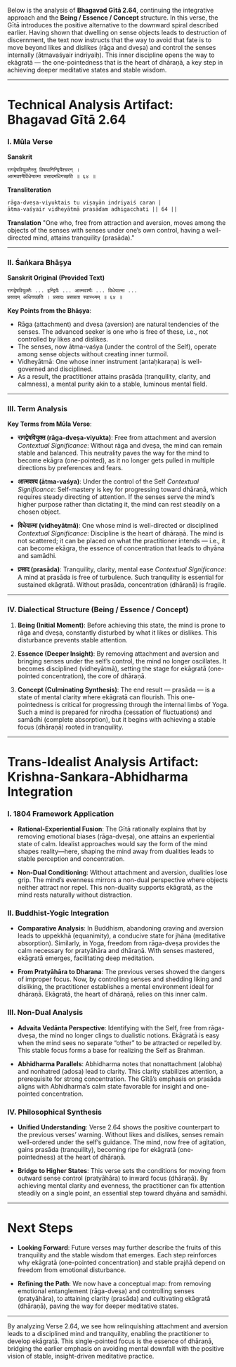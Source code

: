 Below is the analysis of **Bhagavad Gītā 2.64**, continuing the integrative approach and the **Being / Essence / Concept** structure. In this verse, the Gītā introduces the positive alternative to the downward spiral described earlier. Having shown that dwelling on sense objects leads to destruction of discernment, the text now instructs that the way to avoid that fate is to move beyond likes and dislikes (rāga and dveṣa) and control the senses internally (ātmavaśyair indriyaiḥ). This inner discipline opens the way to ekāgratā — the one-pointedness that is the heart of dhāraṇā, a key step in achieving deeper meditative states and stable wisdom.

---

# Technical Analysis Artifact: Bhagavad Gītā 2.64

### I. Mūla Verse

**Sanskrit**
```markdown
रागद्वेषवियुक्तैस्तु विषयानिन्द्रियैश्चरन् ।
आत्मवश्यैर्विधेयात्मा प्रसादमधिगच्छति ॥ ६४ ॥
```

**Transliteration**
```markdown
rāga-dveṣa-viyuktais tu viṣayān indriyaiś caran |
ātma-vaśyair vidheyātmā prasādam adhigacchati || 64 ||
```

**Translation**
"One who, free from attraction and aversion, moves among the objects of the senses with senses under one’s own control, having a well-directed mind, attains tranquility (prasāda)."

---

### II. Śaṅkara Bhāṣya

**Sanskrit Original (Provided Text)**
```markdown
रागद्वेषवियुक्तैः ... इन्द्रियैः ... आत्मवश्यैः ... विधेयात्मा ...
प्रसादम् अधिगच्छति । प्रसादः प्रसन्नता स्वास्थ्यम् ॥ ६४ ॥
```

**Key Points from the Bhāṣya**:
- Rāga (attachment) and dveṣa (aversion) are natural tendencies of the senses. The advanced seeker is one who is free of these, i.e., not controlled by likes and dislikes.
- The senses, now ātma-vaśya (under the control of the Self), operate among sense objects without creating inner turmoil.
- Vidheyātmā: One whose inner instrument (antaḥkaraṇa) is well-governed and disciplined.
- As a result, the practitioner attains prasāda (tranquility, clarity, and calmness), a mental purity akin to a stable, luminous mental field.

---

### III. Term Analysis

**Key Terms from Mūla Verse**:

- **रागद्वेषवियुक्त (rāga-dveṣa-viyukta)**: Free from attachment and aversion
  *Contextual Significance*: Without rāga and dveṣa, the mind can remain stable and balanced. This neutrality paves the way for the mind to become ekāgra (one-pointed), as it no longer gets pulled in multiple directions by preferences and fears.

- **आत्मवश्य (ātma-vaśya)**: Under the control of the Self
  *Contextual Significance*: Self-mastery is key for progressing toward dhāraṇā, which requires steady directing of attention. If the senses serve the mind’s higher purpose rather than dictating it, the mind can rest steadily on a chosen object.

- **विधेयात्मा (vidheyātmā)**: One whose mind is well-directed or disciplined
  *Contextual Significance*: Discipline is the heart of dhāraṇā. The mind is not scattered; it can be placed on what the practitioner intends — i.e., it can become ekāgra, the essence of concentration that leads to dhyāna and samādhi.

- **प्रसाद (prasāda)**: Tranquility, clarity, mental ease
  *Contextual Significance*: A mind at prasāda is free of turbulence. Such tranquility is essential for sustained ekāgratā. Without prasāda, concentration (dhāraṇā) is fragile.

---

### IV. Dialectical Structure (Being / Essence / Concept)

1. **Being (Initial Moment)**: Before achieving this state, the mind is prone to rāga and dveṣa, constantly disturbed by what it likes or dislikes. This disturbance prevents stable attention.

2. **Essence (Deeper Insight)**: By removing attachment and aversion and bringing senses under the self’s control, the mind no longer oscillates. It becomes disciplined (vidheyātmā), setting the stage for ekāgratā (one-pointed concentration), the core of dhāraṇā.

3. **Concept (Culminating Synthesis)**: The end result — prasāda — is a state of mental clarity where ekāgratā can flourish. This one-pointedness is critical for progressing through the internal limbs of Yoga. Such a mind is prepared for nirodha (cessation of fluctuations) and samādhi (complete absorption), but it begins with achieving a stable focus (dhāraṇā) rooted in tranquility.

---

# Trans-Idealist Analysis Artifact: Krishna-Sankara-Abhidharma Integration

### I. 1804 Framework Application

- **Rational-Experiential Fusion**: The Gītā rationally explains that by removing emotional biases (rāga-dveṣa), one attains an experiential state of calm. Idealist approaches would say the form of the mind shapes reality—here, shaping the mind away from dualities leads to stable perception and concentration.

- **Non-Dual Conditioning**: Without attachment and aversion, dualities lose grip. The mind’s evenness mirrors a non-dual perspective where objects neither attract nor repel. This non-duality supports ekāgratā, as the mind rests naturally without distraction.

### II. Buddhist-Yogic Integration

- **Comparative Analysis**: In Buddhism, abandoning craving and aversion leads to uppekkhā (equanimity), a conducive state for jhāna (meditative absorption). Similarly, in Yoga, freedom from rāga-dveṣa provides the calm necessary for pratyāhāra and dhāraṇā. With senses mastered, ekāgratā emerges, facilitating deep meditation.

- **From Pratyāhāra to Dharana**: The previous verses showed the dangers of improper focus. Now, by controlling senses and shedding liking and disliking, the practitioner establishes a mental environment ideal for dhāraṇā. Ekāgratā, the heart of dhāraṇā, relies on this inner calm.

### III. Non-Dual Analysis

- **Advaita Vedānta Perspective**: Identifying with the Self, free from rāga-dveṣa, the mind no longer clings to dualistic notions. Ekāgratā is easy when the mind sees no separate “other” to be attracted or repelled by. This stable focus forms a base for realizing the Self as Brahman.

- **Abhidharma Parallels**: Abhidharma notes that nonattachment (alobha) and nonhatred (adosa) lead to clarity. This clarity stabilizes attention, a prerequisite for strong concentration. The Gītā’s emphasis on prasāda aligns with Abhidharma’s calm state favorable for insight and one-pointed concentration.

### IV. Philosophical Synthesis

- **Unified Understanding**: Verse 2.64 shows the positive counterpart to the previous verses’ warning. Without likes and dislikes, senses remain well-ordered under the self’s guidance. The mind, now free of agitation, gains prasāda (tranquility), becoming ripe for ekāgratā (one-pointedness) at the heart of dhāraṇā.

- **Bridge to Higher States**: This verse sets the conditions for moving from outward sense control (pratyāhāra) to inward focus (dhāraṇā). By achieving mental clarity and evenness, the practitioner can fix attention steadily on a single point, an essential step toward dhyāna and samādhi.

---

# Next Steps

- **Looking Forward**: Future verses may further describe the fruits of this tranquility and the stable wisdom that emerges. Each step reinforces why ekāgratā (one-pointed concentration) and stable prajñā depend on freedom from emotional disturbance.

- **Refining the Path**: We now have a conceptual map: from removing emotional entanglement (rāga-dveṣa) and controlling senses (pratyāhāra), to attaining clarity (prasāda) and cultivating ekāgratā (dhāraṇā), paving the way for deeper meditative states.

---

By analyzing Verse 2.64, we see how relinquishing attachment and aversion leads to a disciplined mind and tranquility, enabling the practitioner to develop ekāgratā. This single-pointed focus is the essence of dhāraṇā, bridging the earlier emphasis on avoiding mental downfall with the positive vision of stable, insight-driven meditative practice.

